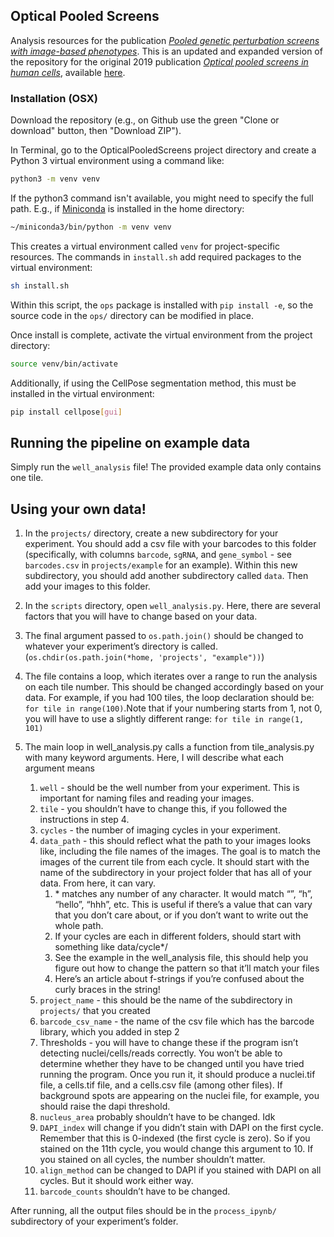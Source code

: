 ## Optical Pooled Screens

Analysis resources for the publication [*Pooled genetic perturbation screens with image-based phenotypes*](https://pubmed.ncbi.nlm.nih.gov/35022620/). This is an updated and expanded version of the repository for the original 2019 publication [*Optical pooled screens in human cells*](https://www.ncbi.nlm.nih.gov/pmc/articles/PMC6886477/), available [here](https://github.com/feldman4/OpticalPooledScreens_2019).

### Installation (OSX)

Download the repository (e.g., on Github use the green "Clone or download" button, then "Download ZIP").

In Terminal, go to the OpticalPooledScreens project directory and create a Python 3 virtual environment using a command like:

```bash
python3 -m venv venv
```

If the python3 command isn't available, you might need to specify the full path. E.g., if [Miniconda](https://conda.io/miniconda.html) is installed in the home directory:

```bash
~/miniconda3/bin/python -m venv venv
```

This creates a virtual environment called `venv` for project-specific resources. The commands in `install.sh` add required packages to the virtual environment:

```bash
sh install.sh
```

Within this script, the `ops` package is installed with `pip install -e`, so the source code in the `ops/` directory can be modified in place.

Once install is complete, activate the virtual environment from the project directory:

```bash
source venv/bin/activate
```

Additionally, if using the CellPose segmentation method, this must be installed in the virtual environment:
```bash
pip install cellpose[gui]
```

## Running the pipeline on example data

Simply run the `well_analysis` file! The provided example data only contains one tile.

## Using your own data!

1. In the `projects/` directory, create a new subdirectory for your experiment. You should add a csv file with your barcodes to this folder (specifically, with columns `barcode`, `sgRNA`, and `gene_symbol` - see `barcodes.csv` in `projects/example` for an example). Within this new subdirectory, you should add another subdirectory called `data`. Then add your images to this folder. 

2. In the `scripts` directory, open `well_analysis.py`. Here, there are several factors that you will have to change based on your data. 

3. The final argument passed to `os.path.join()` should be changed to whatever your experiment’s directory is called. (`os.chdir(os.path.join(*home, 'projects', "example"))`)
4. The file contains a loop, which iterates over a range to run the analysis on each tile number. This should be changed accordingly based on your data. For example, if you had 100 tiles, the loop declaration should be: `for tile in range(100)`.Note that if your numbering starts from 1, not 0, you will have to use a slightly different range: `for tile in range(1, 101)`
5. The main loop in  well_analysis.py calls a function from tile_analysis.py with many keyword arguments. Here, I will describe what each argument means
   1. `well` - should be the well number from your experiment. This is important for naming files and reading your images.
   2. `tile` - you shouldn’t have to change this, if you followed the instructions in step 4.
   3. `cycles` - the number of imaging cycles in your experiment.
   4. `data_path` - this should reflect what the path to your images looks like, including the file names of the images. The goal is to match the images of the current tile from each cycle. It should start with the name of the subdirectory in your project folder that has all of your data. From here, it can vary.
      1. \* matches any number of any character. It would match “”, “h”, “hello”, “hhh”, etc. This is useful if there’s a value that can vary that you don’t care about, or if you don’t want to write out the whole path.
      2. If your cycles are each in different folders, should start with something like data/cycle*/
      3. See the example in the well_analysis file, this should help you figure out how to change the pattern so that it’ll match your files
      4. Here’s an article about f-strings if you’re confused about the curly braces in the string! 
   5. `project_name` - this should be the name of the subdirectory in `projects/` that you created
   6. `barcode_csv_name` - the name of the csv file which has the barcode library, which you added in step 2
   7. Thresholds - you will have to change these if the program isn’t detecting nuclei/cells/reads correctly. You won’t be able to determine whether they have to be changed until you have tried running the program. Once you run it, it should produce a nuclei.tif file, a cells.tif file, and a cells.csv file (among other files). If background spots are appearing on the nuclei file, for example, you should raise the dapi threshold. 
   8. `nucleus_area` probably shouldn’t have to be changed. Idk
   9. `DAPI_index` will change if you didn’t stain with DAPI on the first cycle. Remember that this is 0-indexed (the first cycle is zero). So if you stained on the 11th cycle, you would change this argument to 10. If you stained on all cycles, the number shouldn’t matter.
   10. `align_method` can be changed to DAPI if you stained with DAPI on all cycles. But it should work either way.
   11. `barcode_counts` shouldn’t have to be changed.
   
After running, all the output files should be in the `process_ipynb/` subdirectory of your experiment’s folder.

